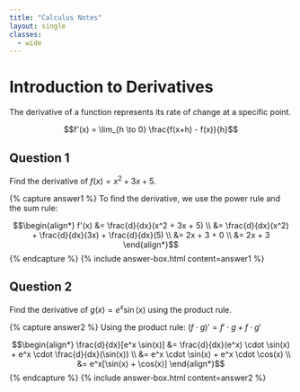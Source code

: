 ```yaml
---
title: "Calculus Notes"
layout: single
classes:
  - wide
---
```


# Introduction to Derivatives

The derivative of a function represents its rate of change at a specific point.

$$f'(x) = \lim_{h \to 0} \frac{f(x+h) - f(x)}{h}$$

## Question 1

Find the derivative of $f(x) = x^2 + 3x + 5$.

{% capture answer1 %}
To find the derivative, we use the power rule and the sum rule:

$$\begin{align*}
f'(x) &= \frac{d}{dx}(x^2 + 3x + 5) \\
&= \frac{d}{dx}(x^2) + \frac{d}{dx}(3x) + \frac{d}{dx}(5) \\
&= 2x + 3 + 0 \\
&= 2x + 3
\end{align*}$$
{% endcapture %}
{% include answer-box.html content=answer1 %}

## Question 2

Find the derivative of $g(x) = e^x \sin(x)$ using the product rule.

{% capture answer2 %}
Using the product rule: $(f \cdot g)' = f' \cdot g + f \cdot g'$

$$\begin{align*}
\frac{d}{dx}[e^x \sin(x)] &= \frac{d}{dx}(e^x) \cdot \sin(x) + e^x \cdot \frac{d}{dx}(\sin(x)) \\
&= e^x \cdot \sin(x) + e^x \cdot \cos(x) \\
&= e^x[\sin(x) + \cos(x)]
\end{align*}$$
{% endcapture %}
{% include answer-box.html content=answer2 %}